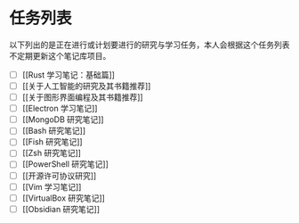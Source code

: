 # 任务列表

以下列出的是正在进行或计划要进行的研究与学习任务，本人会根据这个任务列表不定期更新这个笔记库项目。

- [ ] [[Rust 学习笔记：基础篇]]
- [ ] [[关于人工智能的研究及其书籍推荐]]
- [ ] [[关于图形界面编程及其书籍推荐]]
- [ ] [[Electron 学习笔记]]
- [ ] [[MongoDB 研究笔记]]
- [ ] [[Bash 研究笔记]]
- [ ] [[Fish 研究笔记]]
- [ ] [[Zsh 研究笔记]]
- [ ] [[PowerShell 研究笔记]]
- [ ] [[开源许可协议研究]]
- [ ] [[Vim 学习笔记]]
- [ ] [[VirtualBox 研究笔记]]
- [ ] [[Obsidian 研究笔记]]
